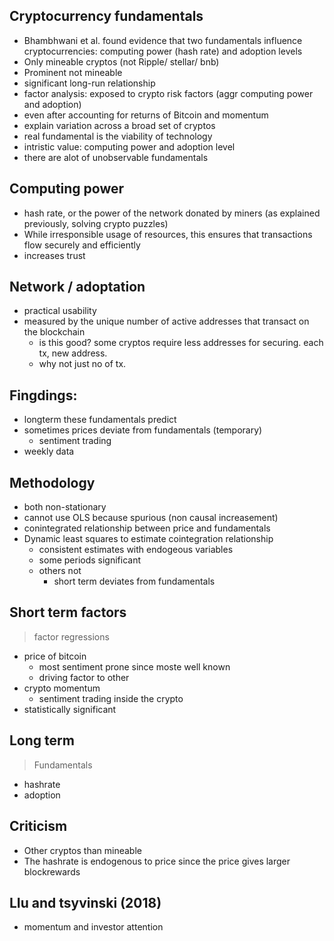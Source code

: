## Cryptocurrency fundamentals

* Bhambhwani et al. found evidence that two fundamentals influence cryptocurrencies: computing power (hash rate) and adoption levels
* Only mineable cryptos (not Ripple/ stellar/ bnb)
* Prominent not mineable
* significant long-run relationship 
* factor analysis: exposed to crypto risk factors (aggr computing power and adoption)
* even after accounting for returns of Bitcoin and momentum
* explain variation across a broad set of cryptos
* real fundamental is the viability of technology
* intristic value: computing power and adoption level
* there are alot of unobservable fundamentals 

## Computing power
* hash rate, or the power of the network donated by miners (as explained previously, solving crypto puzzles)
* While irresponsible usage of resources, this ensures that transactions flow securely and efficiently
* increases trust

## Network / adoptation
* practical usability
* measured by the unique number of active addresses that transact on the blockchain 
    * is this good? some cryptos require less addresses for securing. each tx, new address.
    * why not just no of tx.


## Fingdings:
* longterm these fundamentals predict
* sometimes prices deviate from fundamentals (temporary)
    * sentiment trading
* weekly data


## Methodology
* both non-stationary
* cannot use OLS because spurious (non causal increasement)
* conintegrated relationship between price and fundamentals
* Dynamic least squares to estimate cointegration relationship 
    * consistent estimates with  endogeous variables
    * some periods significant
    * others not
        * short term deviates from fundamentals


## Short term factors
> factor regressions

* price of bitcoin
    * most sentiment prone since moste well known
    * driving factor to other
* crypto momentum
    * sentiment trading inside the crypto
* statistically significant


## Long term
> Fundamentals

* hashrate
* adoption

## Criticism
* Other cryptos than mineable
* The hashrate is endogenous to price since the price gives larger blockrewards



## LIu and tsyvinski (2018)
* momentum and investor attention